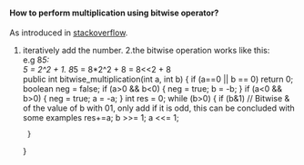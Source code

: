 #### How to perform multiplication using bitwise operator?  
As introduced in [stackoverflow](https://stackoverflow.com/questions/3722004/how-to-perform-multiplication-using-bitwise-operators). 
1. iteratively add the number. 
2.the bitwise operation works like this:  
e.g 8*5:  
5 = 2^2 + 1. 
8*5 = 8*2^2 + 8 = 8<<2 + 8  
    public int bitwise_multiplication(int a, int b) {
    	if (a==0 || b == 0) return 0;
    	boolean neg = false;
    	if (a>0 && b<0) {
    		neg = true;
    		b = -b;
    	}
    	if (a<0 && b>0) {
    		neg = true;
    		a = -a;
    	}
    	int res = 0;
    	while (b>0) {
    		if (b&1)  // Bitwise & of the value of b with 01, only add if it is odd, this can be concluded with some examples
    			res+=a;
    		b >>= 1;
    		a <<= 1;
    		
    	}
    					
    }
